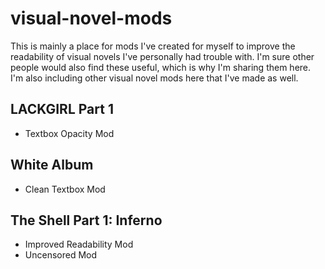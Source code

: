 # visual-novel-mods
This is mainly a place for mods I've created for myself to improve the readability of visual novels I've personally had trouble with. I'm sure other people would also find these useful, which is why I'm sharing them here. I'm also including other visual novel mods here that I've made as well.


## LACKGIRL Part 1
- Textbox Opacity Mod

## White Album
- Clean Textbox Mod

## The Shell Part 1: Inferno
- Improved Readability Mod
- Uncensored Mod